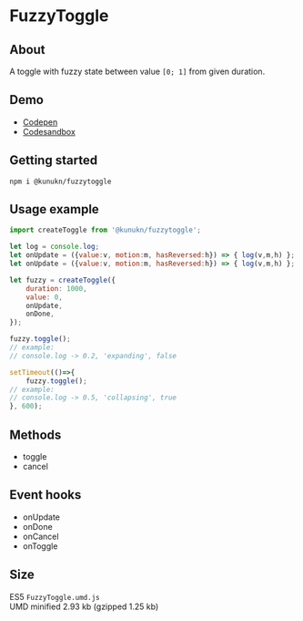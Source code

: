 # FuzzyToggle

## About

A toggle with fuzzy state between value `[0; 1]` from given duration.

## Demo

* <a target="_blank" href="https://codepen.io/kunukn/pen/9e3a7609e3c2185d463c35c0837ab69c">Codepen</a>
* <a target="_blank" href="https://codesandbox.io/s/4wr00vqw9x">Codesandbox</a>


## Getting started

`npm i @kunukn/fuzzytoggle`

## Usage example

```js
import createToggle from '@kunukn/fuzzytoggle';

let log = console.log;
let onUpdate = ({value:v, motion:m, hasReversed:h}) => { log(v,m,h) };
let onUpdate = ({value:v, motion:m, hasReversed:h}) => { log(v,m,h) };

let fuzzy = createToggle({
    duration: 1000,
    value: 0,
    onUpdate,
    onDone,
});

fuzzy.toggle();
// example: 
// console.log -> 0.2, 'expanding', false

setTimeout(()=>{
    fuzzy.toggle();
// example: 
// console.log -> 0.5, 'collapsing', true
}, 600);
```

## Methods

* toggle
* cancel

## Event hooks

* onUpdate
* onDone
* onCancel
* onToggle

## Size

ES5 `FuzzyToggle.umd.js`<br>
UMD minified 2.93 kb (gzipped 1.25 kb)
